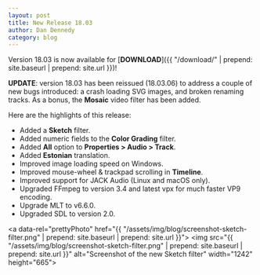 ```yaml
---
layout: post
title: New Release 18.03
author: Dan Dennedy
category: blog
---
```


Version 18.03 is now available for [**DOWNLOAD**]({{ "/download/" | prepend: site.baseurl | prepend: site.url }})!

**UPDATE**: version 18.03 has been reissued (18.03.06) to address a couple of
new bugs introduced: a crash loading SVG images, and broken renaming tracks.
As a bonus, the **Mosaic** video filter has been added.

Here are the highlights of this release:

* Added a **Sketch** filter.
* Added numeric fields to the **Color Grading** filter.
* Added **All** option to **Properties > Audio > Track**.
* Added **Estonian** translation.
* Improved image loading speed on Windows.
* Improved mouse-wheel & trackpad scrolling in **Timeline**.
* Improved support for JACK Audio (Linux and macOS only).
* Upgraded FFmpeg to version 3.4 and latest vpx for much faster VP9 encoding.
* Upgrade MLT to v6.6.0.
* Upgraded SDL to version 2.0.

<a data-rel="prettyPhoto" href="{{ "/assets/img/blog/screenshot-sketch-filter.png" | prepend: site.baseurl | prepend: site.url }}">
<img src="{{ "/assets/img/blog/screenshot-sketch-filter.png" | prepend: site.baseurl | prepend: site.url }}" alt="Screenshot of the new Sketch filter" width="1242" height="665"></a>
